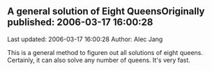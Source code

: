 ## A general solution of Eight QueensOriginally published: 2006-03-17 16:00:28 
Last updated: 2006-03-17 16:00:28 
Author: Alec Jang 
 
This is a general method to figuren out all solutions of eight queens. Certainly, it can also solve any number of queens. It's very fast.